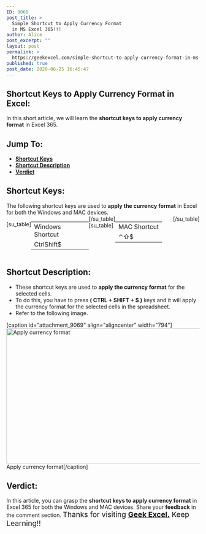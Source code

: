 ```yaml
---
ID: 9068
post_title: >
  Simple Shortcut to Apply Currency Format
  in MS Excel 365!!!
author: Alice
post_excerpt: ""
layout: post
permalink: >
  https://geekexcel.com/simple-shortcut-to-apply-currency-format-in-ms-excel-365/
published: true
post_date: 2020-06-25 16:45:47
---
```

<h2>Shortcut Keys to Apply Currency Format in Excel:</h2>
In this short article, we will learn the <strong>shortcut keys to apply currency format</strong> in Excel 365.
<h2>Jump To:</h2>
<ul>
 	<li><strong><a href="#1">Shortcut Keys</a></strong></li>
 	<li><strong><a href="#2">Shortcut Description</a></strong></li>
 	<li><strong><a href="#3">Verdict</a></strong></li>
</ul>
<h2 id="1">Shortcut Keys:</h2>
The following shortcut keys are used to <strong>apply the currency format</strong> in Excel for both the Windows and MAC devices.
<div style="display: flex;">

[su_table]
<table>
<tbody>
<tr>
<td>Windows Shortcut</td>
</tr>
<tr>
<td style="display: flex;"><span class="key-flex"><span class="win-key" style="width: 120px;"><span class="custom-span-key">Ctrl</span></span></span><span class="key-flex"><span class="win-key" style="width: 120px;"><span class="custom-span-key">Shift</span></span></span><span class="key-flex"><span class="win-key"><span class="custom-span-key">$</span></span></span></td>
</tr>
</tbody>
</table>
[/su_table]
[su_table]
<table style="float: right;">
<tbody>
<tr>
<td>MAC Shortcut</td>
</tr>
<tr>
<td style="display: flex;"><span class="key-flex"><span class="mac-key"><span class="custom-span-key">⌃</span></span></span><span class="key-flex"><span class="mac-key"><span class="custom-span-key">⇧</span></span></span><span class="key-flex"><span class="mac-key"><span class="custom-span-key">$</span></span></span></td>
</tr>
</tbody>
</table>
[/su_table]

</div>
<h2 id="2">Shortcut Description:</h2>
<ul>
 	<li>These shortcut keys are used to <strong>apply the currency format</strong> for the selected cells.</li>
 	<li>To do this, you have to press <strong>( CTRL + SHIFT + $ )</strong> keys and it will apply the currency format for the selected cells in the spreadsheet.</li>
 	<li>Refer to the following image.</li>
</ul>
[caption id="attachment_9069" align="aligncenter" width="794"]<img class="size-full wp-image-9069" src="https://geekexcel.com/wp-content/uploads/2020/06/ezgif.com-optimize-48.gif" alt="Apply currency format" width="794" height="353" /> Apply currency format[/caption]
<h2 id="3">Verdict:</h2>
In this article, you can grasp the <strong>shortcut keys to apply currency format</strong> in Excel 365 for both the Windows and MAC devices. Share your <strong>feedback</strong> in the comment section. <span style="font-size: 19px;">Thanks for visiting <strong><a href="https://geekexcel.com/">Geek Excel.</a></strong> Keep Learning!!</span>
